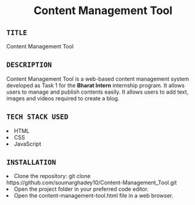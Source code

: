 <h1 align="center">
  <a href="# Content Management Tool"></a>
  Content Management Tool
</h1>

## `TITLE`
Content Management Tool

## `DESCRIPTION`
Content Management Tool is a web-based content management system developed as Task 1 for the **Bharat Intern** internship program. It allows users to manage and publish contents easily. It allows users to add text, images and videos required to create a blog. 

## `TECH STACK USED`
<li>HTML</li>
<li>CSS</li>
<li>JavaScript</li>

## `INSTALLATION`
<li>Clone the repository: git clone https://github.com/soumarghadey10/Content-Management_Tool.git </li>
<li>Open the project folder in your preferred code editor.</li>
<li>Open the content-management-tool.html file in a web browser.</li>
